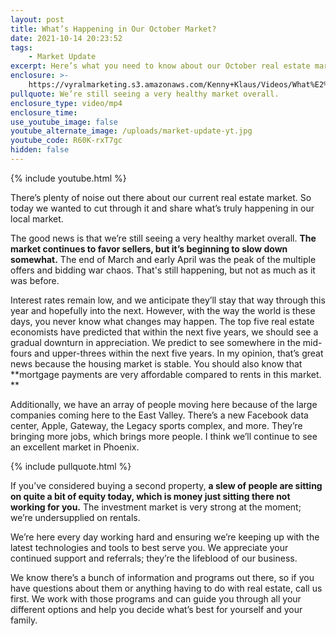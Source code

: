 ```yaml
---
layout: post
title: What’s Happening in Our October Market?
date: 2021-10-14 20:23:52
tags:
    - Market Update
excerpt: Here’s what you need to know about our October real estate market.
enclosure: >-
    https://vyralmarketing.s3.amazonaws.com/Kenny+Klaus/Videos/What%E2%80%99s+Happening+in+Our+October+Market_.mp4
pullquote: We’re still seeing a very healthy market overall.
enclosure_type: video/mp4
enclosure_time:
use_youtube_image: false
youtube_alternate_image: /uploads/market-update-yt.jpg
youtube_code: R60K-rxT7gc
hidden: false
---
```

{% include youtube.html %}

There’s plenty of noise out there about our current real estate market. So today we wanted to cut through it and share what’s truly happening in our local market.

The good news is that we’re still seeing a very healthy market overall. **The market continues to favor sellers, but it’s beginning to slow down somewhat.** The end of March and early April was the peak of the multiple offers and bidding war chaos. That's still happening, but not as much as it was before.

Interest rates remain low, and we anticipate they’ll stay that way through this year and hopefully into the next. However, with the way the world is these days, you never know what changes may happen. The top five real estate economists have predicted that within the next five years, we should see a gradual downturn in appreciation. We predict to see somewhere in the mid-fours and upper-threes within the next five years. In my opinion, that’s great news because the housing market is stable. You should also know that **mortgage payments are very affordable compared to rents in this market. **

Additionally, we have an array of people moving here because of the large companies coming here to the East Valley. There’s a new Facebook data center, Apple, Gateway, the Legacy sports complex, and more. They’re bringing more jobs, which brings more people. I think we’ll continue to see an excellent market in Phoenix.

{% include pullquote.html %}

If you’ve considered buying a second property, **a slew of people are sitting on quite a bit of equity today, which is money just sitting there not working for you.** The investment market is very strong at the moment; we’re undersupplied on rentals.

We’re here every day working hard and ensuring we’re keeping up with the latest technologies and tools to best serve you. We appreciate your continued support and referrals; they’re the lifeblood of our business.

We know there’s a bunch of information and programs out there, so if you have questions about them or anything having to do with real estate, call us first. We work with those programs and can guide you through all your different options and help you decide what’s best for yourself and your family.
